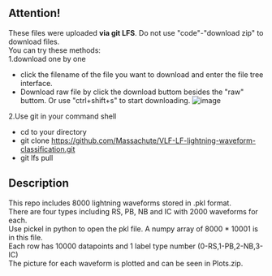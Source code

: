 ## **Attention!**  
These files were uploaded **via git LFS**. Do not use "code"-"download zip" to download files.  
You can try these methods:  
1.download one by one  
- click the filename of the file you want to download and enter the file tree interface.  
- Download raw file by click the download buttom besides the "raw" buttom. Or use "ctrl+shift+s" to start downloading.
![image](https://github.com/Massachute/VLF-LF-lightning-waveform-classification/assets/47164880/17b028e5-8c17-4344-b67a-3d685412fa2c)

2.Use git in your command shell 
- cd to your directory  
- git clone https://github.com/Massachute/VLF-LF-lightning-waveform-classification.git  
- git lfs pull

## **Description**
This repo includes 8000 lightning waveforms stored in .pkl format.  
There are four types including RS, PB, NB and IC with 2000 waveforms for each.  
Use pickel in python to open the pkl file. A numpy array of 8000 * 10001 is in this file.  
Each row has 10000 datapoints and 1 label type number (0-RS,1-PB,2-NB,3-IC)  
The picture for each waveform is plotted and can be seen in Plots.zip.  


  

